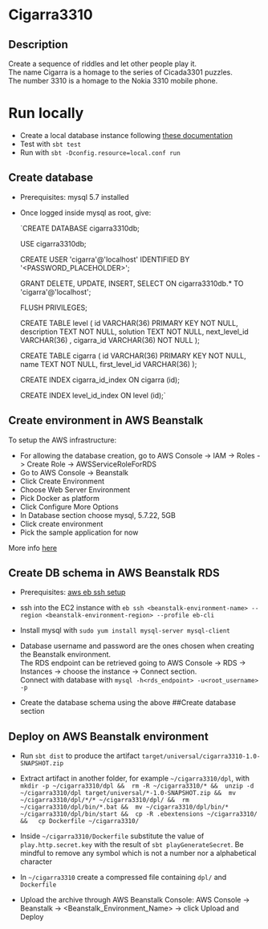 # Cigarra3310

## Description
Create a sequence of riddles and let other people play it.  
The name Cigarra is a homage to the series of Cicada3301 puzzles.  
The number 3310 is a homage to the Nokia 3310 mobile phone.  

# Run locally
- Create a local database instance following [these documentation]()
- Test with `sbt test`
- Run with `sbt -Dconfig.resource=local.conf run`

## Create database
- Prerequisites: mysql 5.7 installed
- Once logged inside mysql as root, give: 

  `CREATE DATABASE cigarra3310db;
   
   USE cigarra3310db;
   
   CREATE USER 'cigarra'@'localhost' IDENTIFIED BY '<PASSWORD_PLACEHOLDER>';
   
   GRANT DELETE, UPDATE, INSERT, SELECT ON cigarra3310db.* TO 'cigarra'@'localhost';
   
   FLUSH PRIVILEGES;
   
   CREATE TABLE level (
     id                VARCHAR(36)    PRIMARY KEY NOT NULL,
     description       TEXT                       NOT NULL,
     solution          TEXT                       NOT NULL,
     next_level_id     VARCHAR(36)                        ,
     cigarra_id        VARCHAR(36)                NOT NULL
   );
   
   CREATE TABLE cigarra (
     id                VARCHAR(36)    PRIMARY KEY NOT NULL,
     name              TEXT                       NOT NULL,
     first_level_id    VARCHAR(36)
   );
   
   CREATE INDEX cigarra_id_index ON cigarra (id);
   
   CREATE INDEX level_id_index ON level (id);`
 
 
 ## Create environment in AWS Beanstalk
 To setup the AWS infrastructure:
 - For allowing the database creation, go to AWS Console -> IAM -> Roles -> Create Role -> AWSServiceRoleForRDS
 - Go to AWS Console -> Beanstalk
 - Click Create Environment
 - Choose Web Server Environment
 - Pick Docker as platform
 - Click Configure More Options
 - In Database section choose mysql, 5.7.22, 5GB
 - Click create environment
 - Pick the sample application for now

More info [here](https://docs.aws.amazon.com/elasticbeanstalk/latest/dg/using-features.environments.html)


## Create DB schema in AWS Beanstalk RDS
- Prerequisites: [aws eb ssh setup](https://docs.aws.amazon.com/elasticbeanstalk/latest/dg/eb3-ssh.html)

- ssh into the EC2 instance with `eb ssh <beanstalk-environment-name> --region <beanstalk-environment-region> --profile eb-cli`

- Install mysql with `sudo yum install mysql-server mysql-client`

- Database username and password are the ones chosen when creating the Beanstalk environment.  
  The RDS endpoint can be retrieved going to AWS Console -> RDS -> Instances -> choose the instance -> Connect section.  
  Connect with database with `mysql -h<rds_endpoint> -u<root_username> -p`

- Create the database schema using the above ##Create database section

 
 ## Deploy on AWS Beanstalk environment
 - Run `sbt dist` to produce the artifact `target/universal/cigarra3310-1.0-SNAPSHOT.zip`
 
 - Extract artifact in another folder, for example `~/cigarra3310/dpl`, with
 `mkdir -p ~/cigarra3310/dpl && 
  rm -R ~/cigarra3310/* && 
  unzip -d ~/cigarra3310/dpl target/universal/*-1.0-SNAPSHOT.zip && 
  mv ~/cigarra3310/dpl/*/* ~/cigarra3310/dpl/ && 
  rm ~/cigarra3310/dpl/bin/*.bat && 
  mv ~/cigarra3310/dpl/bin/* ~/cigarra3310/dpl/bin/start && 
  cp -R .ebextensions ~/cigarra3310/ &&  
  cp Dockerfile ~/cigarra3310/`
 
 - Inside `~/cigarra3310/Dockerfile` substitute the value of `play.http.secret.key` with the result of `sbt playGenerateSecret`.
   Be mindful to remove any symbol which is not a number nor a alphabetical character
   
- In `~/cigarra3310` create a compressed file containing `dpl/` and `Dockerfile`

- Upload the archive through AWS Beanstalk Console: AWS Console -> Beanstalk -> <Beanstalk_Environment_Name> -> click Upload and Deploy
